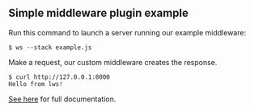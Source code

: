 ## Simple middleware plugin example

Run this command to launch a server running our example middleware:

```
$ ws --stack example.js
```

Make a request, our custom middleware creates the response.

```
$ curl http://127.0.0.1:8000
Hello from lws!
```

[See here](https://github.com/lwsjs/local-web-server/wiki/Creating-middleware) for full documentation.
